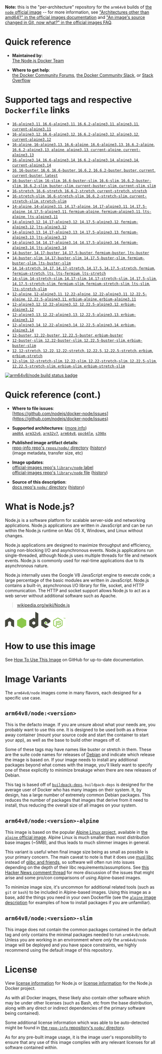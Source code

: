 <!--

********************************************************************************

WARNING:

    DO NOT EDIT "node/README.md"

    IT IS AUTO-GENERATED

    (from the other files in "node/" combined with a set of templates)

********************************************************************************

-->

**Note:** this is the "per-architecture" repository for the `arm64v8` builds of [the `node` official image](https://hub.docker.com/_/node) -- for more information, see ["Architectures other than amd64?" in the official images documentation](https://github.com/docker-library/official-images#architectures-other-than-amd64) and ["An image's source changed in Git, now what?" in the official images FAQ](https://github.com/docker-library/faq#an-images-source-changed-in-git-now-what).

# Quick reference

-	**Maintained by**:  
	[The Node.js Docker Team](https://github.com/nodejs/docker-node)

-	**Where to get help**:  
	[the Docker Community Forums](https://forums.docker.com/), [the Docker Community Slack](https://dockr.ly/slack), or [Stack Overflow](https://stackoverflow.com/search?tab=newest&q=docker)

# Supported tags and respective `Dockerfile` links

-	[`16-alpine3.11`, `16.6-alpine3.11`, `16.6.2-alpine3.11`, `alpine3.11`, `current-alpine3.11`](https://github.com/nodejs/docker-node/blob/a16a841095bcefefaf0ec43ba39f91fc788b03d4/16/alpine3.11/Dockerfile)
-	[`16-alpine3.12`, `16.6-alpine3.12`, `16.6.2-alpine3.12`, `alpine3.12`, `current-alpine3.12`](https://github.com/nodejs/docker-node/blob/a16a841095bcefefaf0ec43ba39f91fc788b03d4/16/alpine3.12/Dockerfile)
-	[`16-alpine`, `16-alpine3.13`, `16.6-alpine`, `16.6-alpine3.13`, `16.6.2-alpine`, `16.6.2-alpine3.13`, `alpine`, `alpine3.13`, `current-alpine`, `current-alpine3.13`](https://github.com/nodejs/docker-node/blob/a16a841095bcefefaf0ec43ba39f91fc788b03d4/16/alpine3.13/Dockerfile)
-	[`16-alpine3.14`, `16.6-alpine3.14`, `16.6.2-alpine3.14`, `alpine3.14`, `current-alpine3.14`](https://github.com/nodejs/docker-node/blob/a16a841095bcefefaf0ec43ba39f91fc788b03d4/16/alpine3.14/Dockerfile)
-	[`16`, `16-buster`, `16.6`, `16.6-buster`, `16.6.2`, `16.6.2-buster`, `buster`, `current`, `current-buster`, `latest`](https://github.com/nodejs/docker-node/blob/a16a841095bcefefaf0ec43ba39f91fc788b03d4/16/buster/Dockerfile)
-	[`16-buster-slim`, `16-slim`, `16.6-buster-slim`, `16.6-slim`, `16.6.2-buster-slim`, `16.6.2-slim`, `buster-slim`, `current-buster-slim`, `current-slim`, `slim`](https://github.com/nodejs/docker-node/blob/a16a841095bcefefaf0ec43ba39f91fc788b03d4/16/buster-slim/Dockerfile)
-	[`16-stretch`, `16.6-stretch`, `16.6.2-stretch`, `current-stretch`, `stretch`](https://github.com/nodejs/docker-node/blob/a16a841095bcefefaf0ec43ba39f91fc788b03d4/16/stretch/Dockerfile)
-	[`16-stretch-slim`, `16.6-stretch-slim`, `16.6.2-stretch-slim`, `current-stretch-slim`, `stretch-slim`](https://github.com/nodejs/docker-node/blob/a16a841095bcefefaf0ec43ba39f91fc788b03d4/16/stretch-slim/Dockerfile)
-	[`14-alpine`, `14-alpine3.11`, `14.17-alpine`, `14.17-alpine3.11`, `14.17.5-alpine`, `14.17.5-alpine3.11`, `fermium-alpine`, `fermium-alpine3.11`, `lts-alpine`, `lts-alpine3.11`](https://github.com/nodejs/docker-node/blob/a16a841095bcefefaf0ec43ba39f91fc788b03d4/14/alpine3.11/Dockerfile)
-	[`14-alpine3.12`, `14.17-alpine3.12`, `14.17.5-alpine3.12`, `fermium-alpine3.12`, `lts-alpine3.12`](https://github.com/nodejs/docker-node/blob/a16a841095bcefefaf0ec43ba39f91fc788b03d4/14/alpine3.12/Dockerfile)
-	[`14-alpine3.13`, `14.17-alpine3.13`, `14.17.5-alpine3.13`, `fermium-alpine3.13`, `lts-alpine3.13`](https://github.com/nodejs/docker-node/blob/a16a841095bcefefaf0ec43ba39f91fc788b03d4/14/alpine3.13/Dockerfile)
-	[`14-alpine3.14`, `14.17-alpine3.14`, `14.17.5-alpine3.14`, `fermium-alpine3.14`, `lts-alpine3.14`](https://github.com/nodejs/docker-node/blob/a16a841095bcefefaf0ec43ba39f91fc788b03d4/14/alpine3.14/Dockerfile)
-	[`14-buster`, `14.17-buster`, `14.17.5-buster`, `fermium-buster`, `lts-buster`](https://github.com/nodejs/docker-node/blob/a16a841095bcefefaf0ec43ba39f91fc788b03d4/14/buster/Dockerfile)
-	[`14-buster-slim`, `14.17-buster-slim`, `14.17.5-buster-slim`, `fermium-buster-slim`, `lts-buster-slim`](https://github.com/nodejs/docker-node/blob/a16a841095bcefefaf0ec43ba39f91fc788b03d4/14/buster-slim/Dockerfile)
-	[`14`, `14-stretch`, `14.17`, `14.17-stretch`, `14.17.5`, `14.17.5-stretch`, `fermium`, `fermium-stretch`, `lts`, `lts-fermium`, `lts-stretch`](https://github.com/nodejs/docker-node/blob/a16a841095bcefefaf0ec43ba39f91fc788b03d4/14/stretch/Dockerfile)
-	[`14-slim`, `14-stretch-slim`, `14.17-slim`, `14.17-stretch-slim`, `14.17.5-slim`, `14.17.5-stretch-slim`, `fermium-slim`, `fermium-stretch-slim`, `lts-slim`, `lts-stretch-slim`](https://github.com/nodejs/docker-node/blob/a16a841095bcefefaf0ec43ba39f91fc788b03d4/14/stretch-slim/Dockerfile)
-	[`12-alpine`, `12-alpine3.11`, `12.22-alpine`, `12.22-alpine3.11`, `12.22.5-alpine`, `12.22.5-alpine3.11`, `erbium-alpine`, `erbium-alpine3.11`](https://github.com/nodejs/docker-node/blob/a16a841095bcefefaf0ec43ba39f91fc788b03d4/12/alpine3.11/Dockerfile)
-	[`12-alpine3.12`, `12.22-alpine3.12`, `12.22.5-alpine3.12`, `erbium-alpine3.12`](https://github.com/nodejs/docker-node/blob/a16a841095bcefefaf0ec43ba39f91fc788b03d4/12/alpine3.12/Dockerfile)
-	[`12-alpine3.13`, `12.22-alpine3.13`, `12.22.5-alpine3.13`, `erbium-alpine3.13`](https://github.com/nodejs/docker-node/blob/a16a841095bcefefaf0ec43ba39f91fc788b03d4/12/alpine3.13/Dockerfile)
-	[`12-alpine3.14`, `12.22-alpine3.14`, `12.22.5-alpine3.14`, `erbium-alpine3.14`](https://github.com/nodejs/docker-node/blob/a16a841095bcefefaf0ec43ba39f91fc788b03d4/12/alpine3.14/Dockerfile)
-	[`12-buster`, `12.22-buster`, `12.22.5-buster`, `erbium-buster`](https://github.com/nodejs/docker-node/blob/a16a841095bcefefaf0ec43ba39f91fc788b03d4/12/buster/Dockerfile)
-	[`12-buster-slim`, `12.22-buster-slim`, `12.22.5-buster-slim`, `erbium-buster-slim`](https://github.com/nodejs/docker-node/blob/a16a841095bcefefaf0ec43ba39f91fc788b03d4/12/buster-slim/Dockerfile)
-	[`12`, `12-stretch`, `12.22`, `12.22-stretch`, `12.22.5`, `12.22.5-stretch`, `erbium`, `erbium-stretch`](https://github.com/nodejs/docker-node/blob/a16a841095bcefefaf0ec43ba39f91fc788b03d4/12/stretch/Dockerfile)
-	[`12-slim`, `12-stretch-slim`, `12.22-slim`, `12.22-stretch-slim`, `12.22.5-slim`, `12.22.5-stretch-slim`, `erbium-slim`, `erbium-stretch-slim`](https://github.com/nodejs/docker-node/blob/a16a841095bcefefaf0ec43ba39f91fc788b03d4/12/stretch-slim/Dockerfile)

[![arm64v8/node build status badge](https://img.shields.io/jenkins/s/https/doi-janky.infosiftr.net/job/multiarch/job/arm64v8/job/node.svg?label=arm64v8/node%20%20build%20job)](https://doi-janky.infosiftr.net/job/multiarch/job/arm64v8/job/node/)

# Quick reference (cont.)

-	**Where to file issues**:  
	[https://github.com/nodejs/docker-node/issues](https://github.com/nodejs/docker-node/issues)

-	**Supported architectures**: ([more info](https://github.com/docker-library/official-images#architectures-other-than-amd64))  
	[`amd64`](https://hub.docker.com/r/amd64/node/), [`arm32v6`](https://hub.docker.com/r/arm32v6/node/), [`arm32v7`](https://hub.docker.com/r/arm32v7/node/), [`arm64v8`](https://hub.docker.com/r/arm64v8/node/), [`ppc64le`](https://hub.docker.com/r/ppc64le/node/), [`s390x`](https://hub.docker.com/r/s390x/node/)

-	**Published image artifact details**:  
	[repo-info repo's `repos/node/` directory](https://github.com/docker-library/repo-info/blob/master/repos/node) ([history](https://github.com/docker-library/repo-info/commits/master/repos/node))  
	(image metadata, transfer size, etc)

-	**Image updates**:  
	[official-images repo's `library/node` label](https://github.com/docker-library/official-images/issues?q=label%3Alibrary%2Fnode)  
	[official-images repo's `library/node` file](https://github.com/docker-library/official-images/blob/master/library/node) ([history](https://github.com/docker-library/official-images/commits/master/library/node))

-	**Source of this description**:  
	[docs repo's `node/` directory](https://github.com/docker-library/docs/tree/master/node) ([history](https://github.com/docker-library/docs/commits/master/node))

# What is Node.js?

Node.js is a software platform for scalable server-side and networking applications. Node.js applications are written in JavaScript and can be run within the Node.js runtime on Mac OS X, Windows, and Linux without changes.

Node.js applications are designed to maximize throughput and efficiency, using non-blocking I/O and asynchronous events. Node.js applications run single-threaded, although Node.js uses multiple threads for file and network events. Node.js is commonly used for real-time applications due to its asynchronous nature.

Node.js internally uses the Google V8 JavaScript engine to execute code; a large percentage of the basic modules are written in JavaScript. Node.js contains a built-in, asynchronous I/O library for file, socket, and HTTP communication. The HTTP and socket support allows Node.js to act as a web server without additional software such as Apache.

> [wikipedia.org/wiki/Node.js](https://en.wikipedia.org/wiki/Node.js)

![logo](https://raw.githubusercontent.com/docker-library/docs/01c12653951b2fe592c1f93a13b4e289ada0e3a1/node/logo.png)

# How to use this image

See [How To Use This Image](https://github.com/nodejs/docker-node/blob/master/README.md#how-to-use-this-image) on GitHub for up-to-date documentation.

# Image Variants

The `arm64v8/node` images come in many flavors, each designed for a specific use case.

## `arm64v8/node:<version>`

This is the defacto image. If you are unsure about what your needs are, you probably want to use this one. It is designed to be used both as a throw away container (mount your source code and start the container to start your app), as well as the base to build other images off of.

Some of these tags may have names like buster or stretch in them. These are the suite code names for releases of [Debian](https://wiki.debian.org/DebianReleases) and indicate which release the image is based on. If your image needs to install any additional packages beyond what comes with the image, you'll likely want to specify one of these explicitly to minimize breakage when there are new releases of Debian.

This tag is based off of [`buildpack-deps`](https://hub.docker.com/_/buildpack-deps/). `buildpack-deps` is designed for the average user of Docker who has many images on their system. It, by design, has a large number of extremely common Debian packages. This reduces the number of packages that images that derive from it need to install, thus reducing the overall size of all images on your system.

## `arm64v8/node:<version>-alpine`

This image is based on the popular [Alpine Linux project](https://alpinelinux.org), available in [the `alpine` official image](https://hub.docker.com/_/alpine). Alpine Linux is much smaller than most distribution base images (~5MB), and thus leads to much slimmer images in general.

This variant is useful when final image size being as small as possible is your primary concern. The main caveat to note is that it does use [musl libc](https://musl.libc.org) instead of [glibc and friends](https://www.etalabs.net/compare_libcs.html), so software will often run into issues depending on the depth of their libc requirements/assumptions. See [this Hacker News comment thread](https://news.ycombinator.com/item?id=10782897) for more discussion of the issues that might arise and some pro/con comparisons of using Alpine-based images.

To minimize image size, it's uncommon for additional related tools (such as `git` or `bash`) to be included in Alpine-based images. Using this image as a base, add the things you need in your own Dockerfile (see the [`alpine` image description](https://hub.docker.com/_/alpine/) for examples of how to install packages if you are unfamiliar).

## `arm64v8/node:<version>-slim`

This image does not contain the common packages contained in the default tag and only contains the minimal packages needed to run `arm64v8/node`. Unless you are working in an environment where *only* the `arm64v8/node` image will be deployed and you have space constraints, we highly recommend using the default image of this repository.

# License

View [license information](https://github.com/nodejs/node/blob/master/LICENSE) for Node.js or [license information](https://github.com/nodejs/docker-node/blob/master/LICENSE) for the Node.js Docker project.

As with all Docker images, these likely also contain other software which may be under other licenses (such as Bash, etc from the base distribution, along with any direct or indirect dependencies of the primary software being contained).

Some additional license information which was able to be auto-detected might be found in [the `repo-info` repository's `node/` directory](https://github.com/docker-library/repo-info/tree/master/repos/node).

As for any pre-built image usage, it is the image user's responsibility to ensure that any use of this image complies with any relevant licenses for all software contained within.
